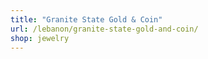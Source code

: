 ```yaml
---
title: "Granite State Gold & Coin"
url: /lebanon/granite-state-gold-and-coin/
shop: jewelry
---
```

